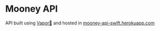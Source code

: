 # Mooney API

API built using [Vapor💨](http://vapor.codes) and hosted in [mooney-api-swift.herokuapp.com](http://mooney-api-swift.herokuapp.com/)
